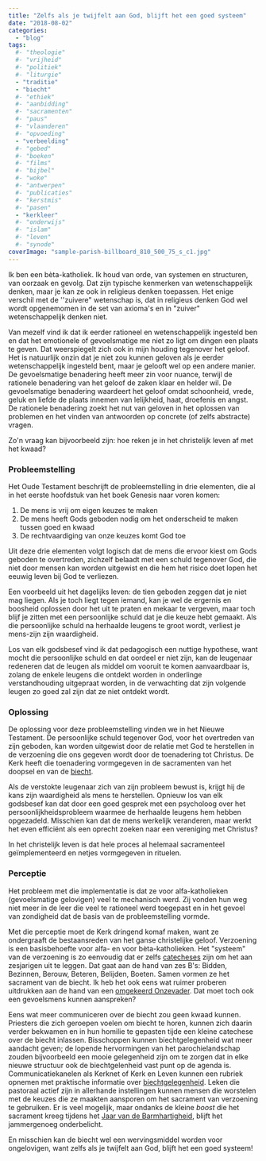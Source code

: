 ```yaml
---
title: "Zelfs als je twijfelt aan God, blijft het een goed systeem"
date: "2018-08-02"
categories: 
  - "blog"
tags:
  #- "theologie"
  #- "vrijheid"
  #- "politiek"
  #- "liturgie"
  - "traditie"
  - "biecht"
  #- "ethiek"
  #- "aanbidding"
  #- "sacramenten"
  #- "paus"
  #- "vlaanderen"
  #- "opvoeding"
  - "verbeelding"
  #- "gebed"
  #- "boeken"
  #- "films"
  #- "bijbel"
  #- "woke"
  #- "antwerpen"
  #- "publicaties"
  #- "kerstmis"
  #- "pasen"
  - "kerkleer"
  #- "onderwijs"
  #- "islam"
  #- "leven"
  #- "synode"
coverImage: "sample-parish-billboard_810_500_75_s_c1.jpg"
---
```


Ik ben een bèta-katholiek. Ik houd van orde, van systemen en structuren, van oorzaak en gevolg. Dat zijn typische kenmerken van wetenschappelijk denken, maar je kan ze ook in religieus denken toepassen. Het enige verschil met de ''zuivere" wetenschap is, dat in religieus denken God wel wordt opgenemomen in de set van axioma's en in "zuiver" wetenschappelijk denken niet.  

Van mezelf vind ik dat ik eerder rationeel en wetenschappelijk ingesteld ben en dat het emotionele of gevoelsmatige me niet zo ligt om dingen een plaats te geven. Dat weerspiegelt zich ook in mijn houding tegenover het geloof. Het is natuurlijk onzin dat je niet zou kunnen geloven als je eerder wetenschappelijk ingesteld bent, maar je gelooft wel op een andere manier. De gevoelsmatige benadering heeft meer zin voor nuance, terwijl de rationele benadering van het geloof de zaken klaar en helder wil. De gevoelsmatige benadering waardeert het geloof omdat schoonheid, vrede, geluk en liefde de plaats innemen van lelijkheid, haat, droefenis en angst. De rationele benadering zoekt het nut van geloven in het oplossen van problemen en het vinden van antwoorden op concrete (of zelfs abstracte) vragen.  

Zo'n vraag kan bijvoorbeeld zijn: hoe reken je in het christelijk leven af met het kwaad?  

### Probleemstelling

Het Oude Testament beschrijft de probleemstelling in drie elementen, die al in het eerste hoofdstuk van het boek Genesis naar voren komen:  

1. De mens is vrij om eigen keuzes te maken
2. De mens heeft Gods geboden nodig om het onderscheid te maken tussen goed en kwaad
3. De rechtvaardiging van onze keuzes komt God toe

Uit deze drie elementen volgt logisch dat de mens die ervoor kiest om Gods geboden te overtreden, zichzelf belaadt met een schuld tegenover God, die niet door mensen kan worden uitgewist en die hem het risico doet lopen het eeuwig leven bij God te verliezen.  

Een voorbeeld uit het dagelijks leven: de tien geboden zeggen dat je niet mag liegen. Als je toch liegt tegen iemand, kan je wel de ergernis en boosheid oplossen door het uit te praten en mekaar te vergeven, maar toch blijf je zitten met een persoonlijke schuld dat je die keuze hebt gemaakt. Als die persoonlijke schuld na herhaalde leugens te groot wordt, verliest je mens-zijn zijn waardigheid.  

Los van elk godsbesef vind ik dat pedagogisch een nuttige hypothese, want mocht die persoonlijke schuld en dat oordeel er niet zijn, kan de leugenaar redeneren dat de leugen als middel om vooruit te komen aanvaardbaar is, zolang de enkele leugens die ontdekt worden in onderlinge verstandhouding uitgepraat worden, in de verwachting dat zijn volgende leugen zo goed zal zijn dat ze niet ontdekt wordt.  

### Oplossing

De oplossing voor deze probleemstelling vinden we in het Nieuwe Testament. De persoonlijke schuld tegenover God, voor het overtreden van zijn geboden, kan worden uitgewist door de relatie met God te herstellen in de verzoening die ons gegeven wordt door de toenadering tot Christus. De Kerk heeft die toenadering vormgegeven in de sacramenten van het doopsel en van de [biecht](/blog/biecht/).  

Als de verstokte leugenaar zich van zijn probleem bewust is, krijgt hij de kans zijn waardigheid als mens te herstellen. Opnieuw los van elk godsbesef kan dat door een goed gesprek met een psycholoog over het persoonlijkheidsprobleem waarmee de herhaalde leugens hem hebben opgezadeld. Misschien kan dat de mens werkelijk veranderen, maar werkt het even efficiënt als een oprecht zoeken naar een vereniging met Christus?  

In het christelijk leven is dat hele proces al helemaal sacramenteel geïmplementeerd en netjes vormgegeven in rituelen.  

### Perceptie

Het probleem met die implementatie is dat ze voor alfa-katholieken (gevoelsmatige gelovigen) veel te mechanisch werd. Zij vonden hun weg niet meer in de leer die veel te rationeel werd toegepast en in het gevoel van zondigheid dat de basis van de probleemstelling vormde.  

Met die perceptie moet de Kerk dringend komaf maken, want ze ondergraaft de bestaansreden van het ganse christelijke geloof. Verzoening is een basisbehoefte voor alfa- en voor bèta-katholieken. Het "systeem" van de verzoening is zo eenvoudig dat er zelfs [catecheses](http://eerstecommunie.gelovenleren.net/#les8) zijn om het aan zesjarigen uit te leggen. Dat gaat aan de hand van zes B's: Bidden, Bezinnen, Berouw, Beteren, Belijden, Boeten. Samen vormen ze het sacrament van de biecht. Ik heb het ook eens wat ruimer proberen uitdrukken aan de hand van een [omgekeerd Onzevader](/blog/ondersteboven-van-een-vaderons/). Dat moet toch ook een gevoelsmens kunnen aanspreken?  

Eens wat meer communiceren over de biecht zou geen kwaad kunnen. Priesters die zich geroepen voelen om biecht te horen, kunnen zich daarin verder bekwamen en in hun homilie te gepasten tijde een kleine catechese over de biecht inlassen. Bisschoppen kunnen biechtgelegenheid wat meer aandacht geven; de lopende hervormingen van het parochielandschap zouden bijvoorbeeld een mooie gelegenheid zijn om te zorgen dat in elke nieuwe structuur ook de biechtgelenheid vast punt op de agenda is. Communicatiekanelen als Kerknet of Kerk en Leven kunnen een rubriek opnemen met praktische informatie over [biechtgelegenheid](http://naar-de-mis.maptiming.com/51.065390,4.370084,9z,676px/all/biecht). Leken die pastoraal actief zijn in allerhande instellingen kunnen mensen die worstelen met de keuzes die ze maakten aansporen om het sacrament van verzoening te gebruiken. Er is veel mogelijk, maar ondanks de kleine _boost_ die het sacrament kreeg tijdens het [Jaar van de Barmhartigheid](/blog/de-spiegel-van-de-ziel/), blijft het jammergenoeg onderbelicht.  

En misschien kan de biecht wel een wervingsmiddel worden voor ongelovigen, want zelfs als je twijfelt aan God, blijft het een goed systeem!
